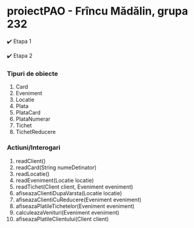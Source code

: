 # proiectPAO - Frîncu Mădălin, grupa 232

✔️ Etapa 1

✔️ Etapa 2

### Tipuri de obiecte
1. Card
2. Eveniment
3. Locatie
4. Plata
5. PlataCard
6. PlataNumerar
7. Tichet
8. TichetReducere

### Actiuni/Interogari

1. readClient()
3. readCard(String numeDetinator)
4. readLocatie()
5. readEveniment(Locatie locatie)
6. readTichet(Client client, Eveniment eveniment)
7. afiseazaClientiDupaVarsta(Locatie locatie)
8. afiseazaClientiCuReducere(Eveniment eveniment)
9. afiseazaPlatileTichetelor(Eveniment eveniment)
10. calculeazaVenituri(Eveniment eveniment)
11. afiseazaPlatileClientului(Client client)
